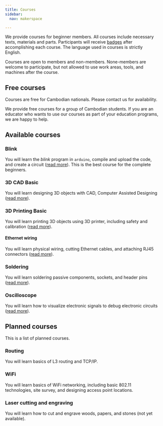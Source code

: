```yaml
---
title: Courses
sidebar:
  nav: makerspace

---
```


We provide courses for beginner members. All courses include necessary
texts, materials and parts. Participants will receive [badges](../badges) after
accomplishing each course. The language used in courses is strictly English.

Courses are open to members and non-members. None-members are welcome to
participate, but not allowed to use work areas, tools, and machines after the
course.

## Free courses

Courses are free for Cambodian nationals. Please contact us for availability.

We provide free courses for a group of Cambodian students. If you are an
educator who wants to use our courses as part of your education programs, we
are happy to help.

## Available courses

### Blink

You will learn the _blink_ program in `arduino`, compile and upload the code,
and create a circuit ([read more](Blink)). This is the best course for the
complete beginners.

### 3D CAD Basic

You will learn designing 3D objects with CAD, Computer Assisted Designing
([read more](3D_CAD_Basic)).

### 3D Printing Basic

You will learn printing 3D objects using 3D printer, including safety and
calibration ([read more](3D_Printing_Basic)).

#### Ethernet wiring

You will learn physical wiring, cutting Ethernet cables, and attaching RJ45
connectors ([read more](Ethernet_wiring)).

### Soldering

You will learn soldering passive components, sockets, and header pins ([read
more](Soldering)).

### Oscilloscope

You will learn how to visualize electronic signals to debug electronic
circuits ([read more](Oscilloscope)).

## Planned courses

This is a list of planned courses.

### Routing

You will learn basics of L3 routing and TCP/IP.

### WiFi

You will learn basics of WiFi networking, including basic 802.11 technologies,
site survey, and designing access point locations.

### Laser cutting and engraving

You will learn how to cut and engrave woods, papers, and stones (not yet
available).
